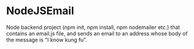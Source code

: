# NodeJSEmail

Node backend project (npm init, npm install, npm nodemailer etc.) that contains an email.js file, and sends an email to an address whose body of the message is "I know kung fu".